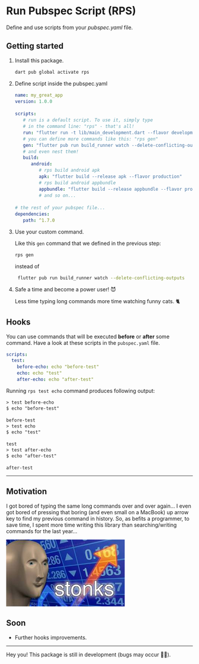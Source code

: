 # Run Pubspec Script (RPS)

Define and use scripts from your _pubspec.yaml_ file.
  

## Getting started

1. Install this package.

   ```bash
   dart pub global activate rps
   ```

2. Define script inside the pubspec.yaml

   ```yaml
   name: my_great_app
   version: 1.0.0

   scripts:
      # run is a default script. To use it, simply type
      # in the command line: "rps" - that's all!
      run: "flutter run -t lib/main_development.dart --flavor development"
      # you can define more commands like this: "rps gen"
      gen: "flutter pub run build_runner watch --delete-conflicting-outputs"
      # and even nest them!
      build:
         android:
            # rps build android apk
            apk: "flutter build --release apk --flavor production"
            # rps build android appbundle
            appbundle: "flutter build --release appbundle --flavor production"
            # and so on...

   # the rest of your pubspec file...
   dependencies:
      path: ^1.7.0
   ```

3. Use your custom command.

   Like this `gen` command that we defined in the previous step:

   ```bash
   rps gen
   ```

   instead of

   ```bash
    flutter pub run build_runner watch --delete-conflicting-outputs
   ```

4. Safe a time and become a power user! 😈

   Less time typing long commands more time watching funny cats. 🐈

## Hooks
You can use commands that will be executed **before** or **after** some command. Have a look at these scripts in the `pubspec.yaml` file.
```yaml
scripts:
  test:
    before-echo: echo "before-test"
    echo: echo "test" 
    after-echo: echo "after-test"
```
Running `rps test echo` command produces following output:
```
> test before-echo
$ echo "before-test"

before-test
> test echo
$ echo "test"

test
> test after-echo
$ echo "after-test"

after-test
```

---

## Motivation

I got bored of typing the same long commands over and over again... I even got bored of pressing that boring (and even small on a MacBook) up arrow key to find my previous command in history. So, as befits a programmer, to save time, I spent more time writing this library than searching/writing commands for the last year...

![stonks](./stonks.jpg)

## Soon

- Further hooks improvements.

___

Hey you! This package is still in development (bugs may occur 🐛😏).

